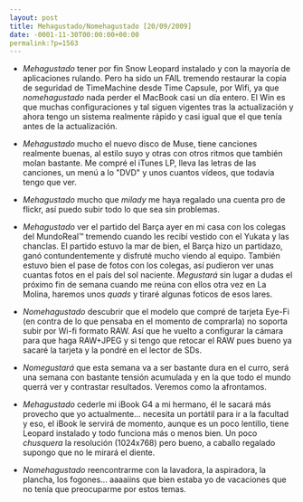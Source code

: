 ```yaml
---
layout: post
title: Mehagustado/Nomehagustado [20/09/2009]
date: -0001-11-30T00:00:00+00:00
permalink:?p=1563
---
```

- *Mehagustado* tener por fin Snow Leopard instalado y con la mayoría de aplicaciones rulando. Pero ha sido un FAIL tremendo restaurar la copia de seguridad de TimeMachine desde Time Capsule, por Wifi, ya que *nomehagustado* nada perder el MacBook casi un día entero. El Win es que muchas configuraciones y tal siguen vigentes tras la actualización y ahora tengo un sistema realmente rápido y casi igual que el que tenía antes de la actualización. 

- *Mehagustado* mucho el nuevo disco de Muse, tiene canciones realmente buenas, al estilo suyo y otras con otros ritmos que también molan bastante. Me compré el iTunes LP, lleva las letras de las canciones, un menú a lo "DVD" y unos cuantos vídeos, que todavía tengo que ver.

- *Mehagustado* mucho que _milady_ me haya regalado una cuenta pro de flickr, así puedo subir todo lo que sea sin problemas. 

- *Mehagustado* ver el partido del Barça ayer en mi casa con los colegas del MundoReal&trade; tremendo cuando les recibí vestido con el Yukata y las chanclas. El partido estuvo la mar de bien, el Barça hizo un partidazo, ganó contundentemente y disfruté mucho viendo al equipo. También estuvo bien el pase de fotos con los colegas, así pudieron ver unas cuantas fotos en el país del sol naciente. *Megustará* sin lugar a dudas el próximo fin de semana cuando me reúna con ellos otra vez en La Molina, haremos unos _quads_ y tiraré algunas foticos de esos lares.

- *Nomehagustado* descubrir que el modelo que compré de tarjeta Eye-Fi (en contra de lo que pensaba en el momento de comprarla) no soporta subir por Wi-fi formato RAW. Así que he vuelto a configurar la cámara para que haga RAW+JPEG y si tengo que retocar el RAW pues bueno ya sacaré la tarjeta y la pondré en el lector de SDs. 

- *Nomegustará* que esta semana va a ser bastante dura en el curro, será una semana con bastante tensión acumulada y en la que todo el mundo querrá ver y contrastar resultados. Veremos como la afrontamos.

- *Mehagustado* cederle mi iBook G4 a mi hermano, él le sacará más provecho que yo actualmente... necesita un portátil para ir a la facultad y eso, el iBook le servirá de momento, aunque es un poco lentillo, tiene Leopard instalado y todo funciona más o menos bien. Un poco _chusquera_ la resolución (1024x768) pero bueno, a caballo regalado supongo que no le mirará el diente.

- *Nomehagustado* reencontrarme con la lavadora, la aspiradora, la plancha, los fogones... aaaaiins que bien estaba yo de vacaciones que no tenía que preocuparme por estos temas.
